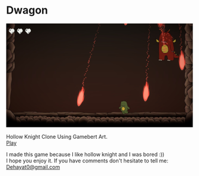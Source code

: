 # Dwagon

![ScreeShot](GameScreencap.jpg)

Hollow Knight Clone Using Gamebert Art.\
[Play](https://Dehayat.com/Gamebert/)

I made this game because I like hollow knight and I was bored :))\
I hope you enjoy it.
If you have comments don't hesitate to tell me:\
Dehayat0@gmail.com
